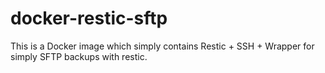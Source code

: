 # docker-restic-sftp

This is a Docker image which simply contains Restic + SSH + Wrapper for simply SFTP backups with restic.

